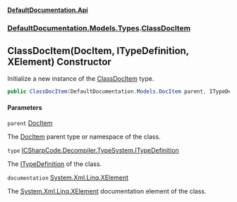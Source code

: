 #### [DefaultDocumentation.Api](index.md 'index')
### [DefaultDocumentation.Models.Types](index.md#DefaultDocumentation.Models.Types 'DefaultDocumentation.Models.Types').[ClassDocItem](ClassDocItem.md 'DefaultDocumentation.Models.Types.ClassDocItem')

## ClassDocItem(DocItem, ITypeDefinition, XElement) Constructor

Initialize a new instance of the [ClassDocItem](ClassDocItem.md 'DefaultDocumentation.Models.Types.ClassDocItem') type.

```csharp
public ClassDocItem(DefaultDocumentation.Models.DocItem parent, ITypeDefinition type, System.Xml.Linq.XElement? documentation);
```
#### Parameters

<a name='DefaultDocumentation.Models.Types.ClassDocItem.ClassDocItem(DefaultDocumentation.Models.DocItem,ITypeDefinition,System.Xml.Linq.XElement).parent'></a>

`parent` [DocItem](DocItem.md 'DefaultDocumentation.Models.DocItem')

The [DocItem](DocItem.md 'DefaultDocumentation.Models.DocItem') parent type or namespace of the class.

<a name='DefaultDocumentation.Models.Types.ClassDocItem.ClassDocItem(DefaultDocumentation.Models.DocItem,ITypeDefinition,System.Xml.Linq.XElement).type'></a>

`type` [ICSharpCode.Decompiler.TypeSystem.ITypeDefinition](https_//docs.microsoft.com/en-us/dotnet/api/ICSharpCode.Decompiler.TypeSystem.ITypeDefinition 'ICSharpCode.Decompiler.TypeSystem.ITypeDefinition')

The [ITypeDefinition](https_//github.com/icsharpcode/ILSpy 'ICSharpCode.Decompiler.TypeSystem.ITypeDefinition') of the class.

<a name='DefaultDocumentation.Models.Types.ClassDocItem.ClassDocItem(DefaultDocumentation.Models.DocItem,ITypeDefinition,System.Xml.Linq.XElement).documentation'></a>

`documentation` [System.Xml.Linq.XElement](https_//docs.microsoft.com/en-us/dotnet/api/System.Xml.Linq.XElement 'System.Xml.Linq.XElement')

The [System.Xml.Linq.XElement](https_//docs.microsoft.com/en-us/dotnet/api/System.Xml.Linq.XElement 'System.Xml.Linq.XElement') documentation element of the class.